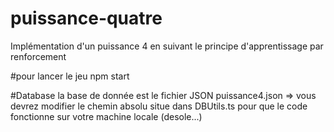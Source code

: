 # puissance-quatre
Implémentation d'un puissance 4 en suivant le principe d'apprentissage par renforcement

#pour lancer le jeu
npm start

#Database
la base de donnée est le fichier JSON puissance4.json
=> vous devrez modifier le chemin absolu situe dans DBUtils.ts pour que le code fonctionne sur votre machine locale (desole...)
